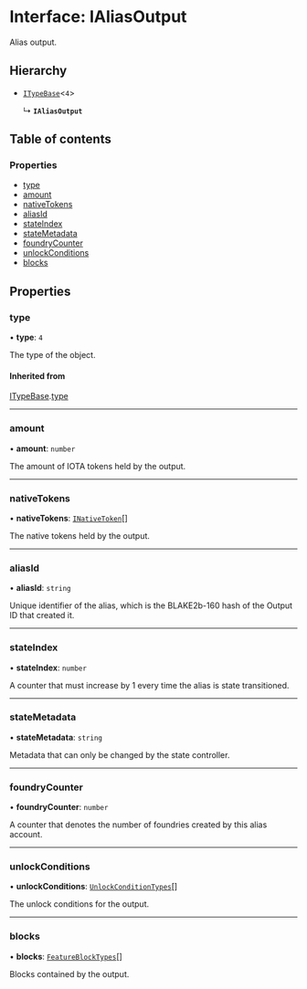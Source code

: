 # Interface: IAliasOutput

Alias output.

## Hierarchy

- [`ITypeBase`](ITypeBase.md)<``4``\>

  ↳ **`IAliasOutput`**

## Table of contents

### Properties

- [type](IAliasOutput.md#type)
- [amount](IAliasOutput.md#amount)
- [nativeTokens](IAliasOutput.md#nativetokens)
- [aliasId](IAliasOutput.md#aliasid)
- [stateIndex](IAliasOutput.md#stateindex)
- [stateMetadata](IAliasOutput.md#statemetadata)
- [foundryCounter](IAliasOutput.md#foundrycounter)
- [unlockConditions](IAliasOutput.md#unlockconditions)
- [blocks](IAliasOutput.md#blocks)

## Properties

### type

• **type**: ``4``

The type of the object.

#### Inherited from

[ITypeBase](ITypeBase.md).[type](ITypeBase.md#type)

___

### amount

• **amount**: `number`

The amount of IOTA tokens held by the output.

___

### nativeTokens

• **nativeTokens**: [`INativeToken`](INativeToken.md)[]

The native tokens held by the output.

___

### aliasId

• **aliasId**: `string`

Unique identifier of the alias, which is the BLAKE2b-160 hash of the Output ID that created it.

___

### stateIndex

• **stateIndex**: `number`

A counter that must increase by 1 every time the alias is state transitioned.

___

### stateMetadata

• **stateMetadata**: `string`

Metadata that can only be changed by the state controller.

___

### foundryCounter

• **foundryCounter**: `number`

A counter that denotes the number of foundries created by this alias account.

___

### unlockConditions

• **unlockConditions**: [`UnlockConditionTypes`](../api.md#unlockconditiontypes)[]

The unlock conditions for the output.

___

### blocks

• **blocks**: [`FeatureBlockTypes`](../api.md#featureblocktypes)[]

Blocks contained by the output.
